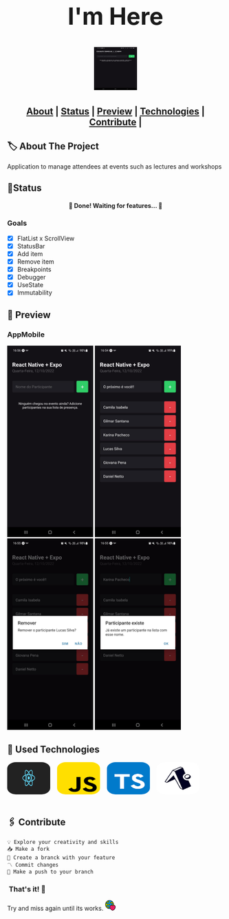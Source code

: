 <h1 align="center" style="font-size:3.4rem">I'm Here<h1>

<h1 align="center">
<img src="./assets/1.jpeg" width="100" height="100" style="align-items: center"><br>
</h1>

<h2 align="center">
<a href="#about">About</a>  |
<a href="#status">Status</a>  |
<a href="#preview">Preview</a>  |
<a href="#technologies">Technologies</a>  |
<a href="#contribute">Contribute</a>  | 
</h2>

<h2 id="about">🏷 About The Project</h2>
<p>Application to manage attendees at events such as lectures and workshops</p>

<h2 id="status"> 🚦Status </h2>
<h4 align="center"> 
	🚀 Done! Waiting for features...  🚧
</h4>

### Goals

- [x] FlatList x ScrollView
- [x] StatusBar
- [x] Add item
- [x] Remove item
- [x] Breakpoints
- [x] Debugger
- [x] UseState
- [x] Immutability

<h2 id="preview">🔎 Preview </h2>
<div text-align="center">      
<h3>AppMobile</h3>
<img src="./assets/1.jpeg" width="200">
<img src="./assets/2.jpeg" width="200">
<img src="./assets/3.jpeg" width="200">
<img src="./assets/4.jpeg" width="200">
</div>

<h2 id="technologies">🧰 Used Technologies </h2>

<img src="./assets/react.png" width="100" height="75" style="border-radius:20%">&nbsp;&nbsp;&nbsp;
<img src="./assets/javascript.png" width="100" height="75" style="border-radius:20%">&nbsp;&nbsp;&nbsp;
<img src="./assets/typescript.png" width="100" height="75" style="border-radius:20%">&nbsp;&nbsp;&nbsp;
<img src="./assets/expo.png" width="100" height="75" style="border-radius:20%">&nbsp;&nbsp;&nbsp;<br><br>

<h2 id="contribute">🖇 Contribute</h2>

    💡 Explore your creativity and skills
    📥 Make a fork
    🔱 Create a branck with your feature
    〽 Commit changes
    💠 Make a push to your branch

<h3>&nbsp;That's it! 🖖</h3>
<p>Try and miss again until its works.&nbsp;<img src="./assets/footlogo.png" alt="logotipo footer"></p>
